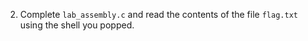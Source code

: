 2. Complete `lab_assembly.c` and read the contents of the file `flag.txt` using the shell you popped.
